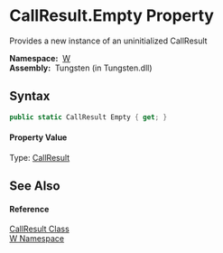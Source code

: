 CallResult.Empty Property
=========================
  Provides a new instance of an uninitialized CallResult

  **Namespace:**  [W][1]  
  **Assembly:**  Tungsten (in Tungsten.dll)

Syntax
------

```csharp
public static CallResult Empty { get; }
```

#### Property Value
Type: [CallResult][2]

See Also
--------

#### Reference
[CallResult Class][2]  
[W Namespace][1]  

[1]: ../README.md
[2]: README.md
